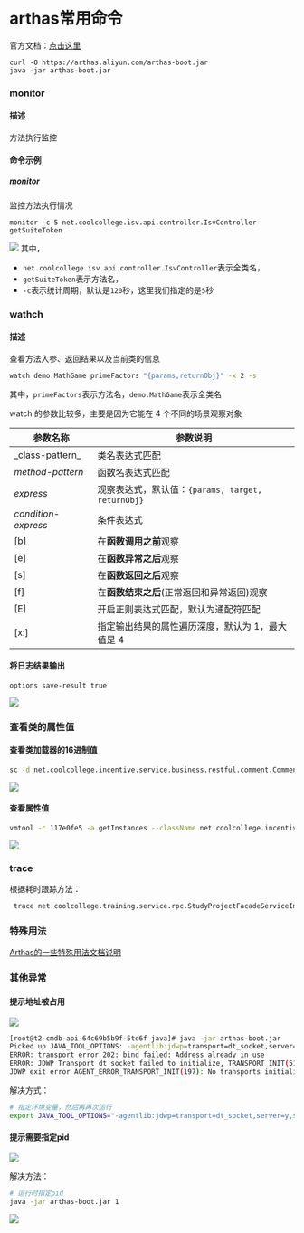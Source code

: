 # arthas常用命令


官方文档：[点击这里](https://arthas.aliyun.com/doc/)


```
curl -O https://arthas.aliyun.com/arthas-boot.jar
java -jar arthas-boot.jar
```

### monitor
#### 描述
方法执行监控
#### 命令示例

##### monitor
监控方法执行情况
```
monitor -c 5 net.coolcollege.isv.api.controller.IsvController getSuiteToken
```
![](https://syske-pic-bed.oss-cn-hangzhou.aliyuncs.com/imgs/20220726193243.png)
其中，
- `net.coolcollege.isv.api.controller.IsvController`表示全类名，
- `getSuiteToken`表示方法名，
- `-c`表示统计周期，默认是`120`秒，这里我们指定的是`5`秒

### wathch
#### 描述
查看方法入参、返回结果以及当前类的信息
```sh
watch demo.MathGame primeFactors "{params,returnObj}" -x 2 -s
```
其中，`primeFactors`表示方法名，`demo.MathGame`表示全类名

watch 的参数比较多，主要是因为它能在 4 个不同的场景观察对象

| 参数名称                | 参数说明                                    |
| ------------------- | --------------------------------------- |
| \_class-pattern\_   | 类名表达式匹配                                 |
| _method-pattern_    | 函数名表达式匹配                                |
| _express_           | 观察表达式，默认值：`{params, target, returnObj}` |
| _condition-express_ | 条件表达式                                   |
| [b]                 | 在**函数调用之前**观察                           |
| [e]                 | 在**函数异常之后**观察                           |
| [s]                 | 在**函数返回之后**观察                           |
| [f]                 | 在**函数结束之后**(正常返回和异常返回)观察                |
| [E]                 | 开启正则表达式匹配，默认为通配符匹配                      |
| [x:]                | 指定输出结果的属性遍历深度，默认为 1，最大值是 4              |

#### 将日志结果输出
```
options save-result true
```

![](https://syske-pic-bed.oss-cn-hangzhou.aliyuncs.com/imgs/20221122215837.png)


### 查看类的属性值

#### 查看类加载器的16进制值

```sh
sc -d net.coolcollege.incentive.service.business.restful.comment.CommentService
```

![](https://syske-pic-bed.oss-cn-hangzhou.aliyuncs.com/imgs/20240313203614.png)
#### 查看属性值

```sh
vmtool -c 117e0fe5 -a getInstances --className net.coolcollege.incentive.service.business.restful.comment.CommentService --express '#val=instances[0].resourceIds'
```

![](https://syske-pic-bed.oss-cn-hangzhou.aliyuncs.com/imgs/20240313203706.png)


### trace

根据耗时跟踪方法：
```sh
 trace net.coolcollege.training.service.rpc.StudyProjectFacadeServiceImpl loadStudyProject "#cost>3000"
```

### 特殊用法

[Arthas的一些特殊用法文档说明](https://github.com/alibaba/arthas/issues/71)

### 其他异常
#### 提示地址被占用

![](https://syske-pic-bed.oss-cn-hangzhou.aliyuncs.com/imgs/52477a68-3ec9-42b8-8718-1eea2a2a6280.jpg)

```sh
[root@t2-cmdb-api-64c69b5b9f-5td6f java]# java -jar arthas-boot.jar 
Picked up JAVA_TOOL_OPTIONS: -agentlib:jdwp=transport=dt_socket,server=y,suspend=n,address=5005
ERROR: transport error 202: bind failed: Address already in use
ERROR: JDWP Transport dt_socket failed to initialize, TRANSPORT_INIT(510)
JDWP exit error AGENT_ERROR_TRANSPORT_INIT(197): No transports initialized [debugInit.c:750]
```

解决方式：
```sh
# 指定环境变量，然后再再次运行
export JAVA_TOOL_OPTIONS="-agentlib:jdwp=transport=dt_socket,server=y,suspend=n,address=5006"
```

#### 提示需要指定pid

![](https://syske-pic-bed.oss-cn-hangzhou.aliyuncs.com/imgs/bfa508d5-2d0d-4804-a32e-bdb27db6048e.jpg)

解决方法：
```sh
# 运行时指定pid
java -jar arthas-boot.jar 1
```

![](https://syske-pic-bed.oss-cn-hangzhou.aliyuncs.com/imgs/e4e04331-2214-48db-b417-9c282e632424.jpg)
